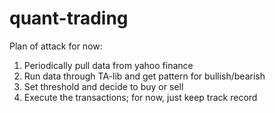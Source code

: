 # quant-trading

Plan of attack for now:
1. Periodically pull data from yahoo finance
2. Run data through TA-lib and get pattern for bullish/bearish
3. Set threshold and decide to buy or sell
4. Execute the transactions; for now, just keep track record
